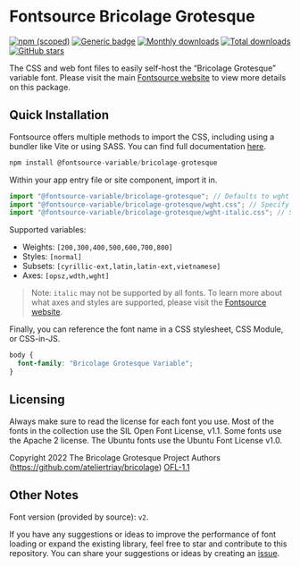 # Fontsource Bricolage Grotesque

[![npm (scoped)](https://img.shields.io/npm/v/@fontsource-variable/bricolage-grotesque?color=brightgreen)](https://www.npmjs.com/package/@fontsource-variable/bricolage-grotesque) [![Generic badge](https://img.shields.io/badge/fontsource-passing-brightgreen)](https://github.com/fontsource/fontsource) [![Monthly downloads](https://badgen.net/npm/dm/@fontsource-variable/bricolage-grotesque)](https://github.com/fontsource/fontsource) [![Total downloads](https://badgen.net/npm/dt/@fontsource-variable/bricolage-grotesque)](https://github.com/fontsource/fontsource) [![GitHub stars](https://img.shields.io/github/stars/fontsource/fontsource.svg?style=social&label=Star)](https://github.com/fontsource/fontsource/stargazers)

The CSS and web font files to easily self-host the “Bricolage Grotesque” variable font. Please visit the main [Fontsource website](https://fontsource.org/fonts/bricolage-grotesque) to view more details on this package.

## Quick Installation

Fontsource offers multiple methods to import the CSS, including using a bundler like Vite or using SASS. You can find full documentation [here](https://fontsource.org/docs/getting-started/introduction).

```javascript
npm install @fontsource-variable/bricolage-grotesque
```

Within your app entry file or site component, import it in.

```javascript
import "@fontsource-variable/bricolage-grotesque"; // Defaults to wght axis
import "@fontsource-variable/bricolage-grotesque/wght.css"; // Specify axis
import "@fontsource-variable/bricolage-grotesque/wght-italic.css"; // Specify axis and style
```

Supported variables:
- Weights: `[200,300,400,500,600,700,800]`
- Styles: `[normal]`
- Subsets: `[cyrillic-ext,latin,latin-ext,vietnamese]`
- Axes: `[opsz,wdth,wght]`

> Note: `italic` may not be supported by all fonts. To learn more about what axes and styles are supported, please visit the [Fontsource website](https://fontsource.org/fonts/bricolage-grotesque).

Finally, you can reference the font name in a CSS stylesheet, CSS Module, or CSS-in-JS.

```css
body {
  font-family: "Bricolage Grotesque Variable";
}
```

## Licensing
Always make sure to read the license for each font you use. Most of the fonts in the collection use the SIL Open Font License, v1.1. Some fonts use the Apache 2 license. The Ubuntu fonts use the Ubuntu Font License v1.0.

Copyright 2022 The Bricolage Grotesque Project Authors (https://github.com/ateliertriay/bricolage)
[OFL-1.1](http://scripts.sil.org/OFL)

## Other Notes
Font version (provided by source): `v2`.

If you have any suggestions or ideas to improve the performance of font loading or expand the existing library, feel free to star and contribute to this repository. You can share your suggestions or ideas by creating an [issue](https://github.com/fontsource/fontsource/issues).